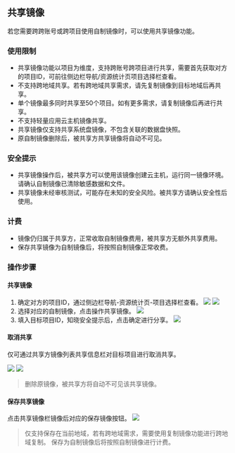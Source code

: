 ## 共享镜像

若您需要跨跨账号或跨项目使用自制镜像时，可以使用共享镜像功能。

### 使用限制

- 共享镜像功能以项目为维度，支持跨账号跨项目进行共享，需要首先获取对方的项目ID，可前往侧边栏导航/资源统计页项目选择栏查看。
- 不支持跨地域共享。若有跨地域共享需求，请先复制镜像到目标地域后再共享。
- 单个镜像最多同时共享至50个项目。如有更多需求，请复制镜像后再进行共享。
- 不支持轻量应用云主机镜像共享。
- 共享镜像仅支持共享系统盘镜像，不包含关联的数据盘快照。
- 原自制镜像删除后，被共享方共享镜像将自动不可见。

### 安全提示

- 共享镜像操作后，被共享方可以使用该镜像创建云主机，运行同一镜像环境。请确认自制镜像已清除敏感数据和文件。
- 共享镜像未经审核测试，可能存在未知的安全风险。被共享方请确认安全性后使用。

### 计费

- 镜像仍归属于共享方，正常收取自制镜像费用，被共享方无额外共享费用。
- 保存共享镜像为自制镜像后，将按照自制镜像正常收费。

### 操作步骤

#### 共享镜像

1. 确定对方的项目ID，通过侧边栏导航-资源统计页-项目选择栏查看。
   ![](https://www-s.ucloud.cn/2025/04/620eac8d7b0c0ce47e1388f51f9ae53c_1744189773077.png)
   ![](https://www-s.ucloud.cn/2025/04/1bf66a6e6a4c814502f37130bf4666f1_1744189773081.png)
2. 选择对应的自制镜像，点击操作共享镜像。
   ![](https://www-s.ucloud.cn/2025/04/9d8d0ede18160db1361704eedf4a9c5a_1744189773083.png)
3. 填入目标项目ID，知晓安全提示后，点击确定进行分享。
   ![](https://www-s.ucloud.cn/2025/04/0983bdb7f685490f47df7764abd6132d_1744189773085.png)

#### 取消共享

仅可通过共享方镜像列表共享信息栏对目标项目进行取消共享。

![](https://www-s.ucloud.cn/2025/04/6418617005391de2a7c1db6d0aaa41c5_1744189773115.png)
![](https://www-s.ucloud.cn/2025/04/6a271dc56f0c50bdcb8f88f7b2bbe547_1744189773167.png)

> 删除原镜像，被共享方将自动不可见该共享镜像。

#### 保存共享镜像

点击共享镜像栏镜像后对应的保存镜像按钮。
![](https://www-s.ucloud.cn/2025/04/60f8ec49e50af44d772a9f1232e88724_1744189773170.png)

> 仅支持保存在当前地域，若有跨地域需求，需要使用复制镜像功能进行跨地域复制。
> 保存为自制镜像后将按照自制镜像进行计费。
